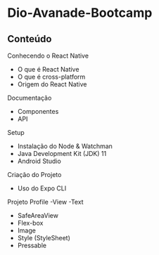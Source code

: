 # Dio-Avanade-Bootcamp

## Conteúdo

Conhecendo o React Native
- O que é React Native
- O que é cross-platform
- Origem do React Native

Documentação
- Componentes
- API

Setup
- Instalação do Node & Watchman
- Java Development Kit (JDK) 11
- Android Studio

Criação do Projeto
- Uso do Expo CLI

Projeto Profile
-View
-Text
- SafeAreaView
- Flex-box
- Image
- Style (StyleSheet)
- Pressable
